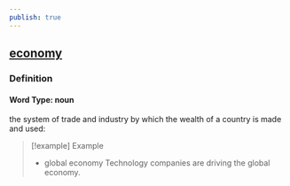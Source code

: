 ```yaml
---
publish: true
---
```


## [economy](https://dictionary.cambridge.org/dictionary/english/economy)

### Definition
#### Word Type: noun
the system of trade and industry by which the wealth of a country is made and used:

>[!example] Example
> - global economy Technology companies are driving the global economy.
